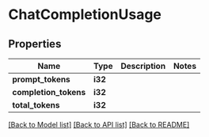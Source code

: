 # ChatCompletionUsage

## Properties

Name | Type | Description | Notes
------------ | ------------- | ------------- | -------------
**prompt_tokens** | **i32** |  | 
**completion_tokens** | **i32** |  | 
**total_tokens** | **i32** |  | 

[[Back to Model list]](../README.md#documentation-for-models) [[Back to API list]](../README.md#documentation-for-api-endpoints) [[Back to README]](../README.md)


